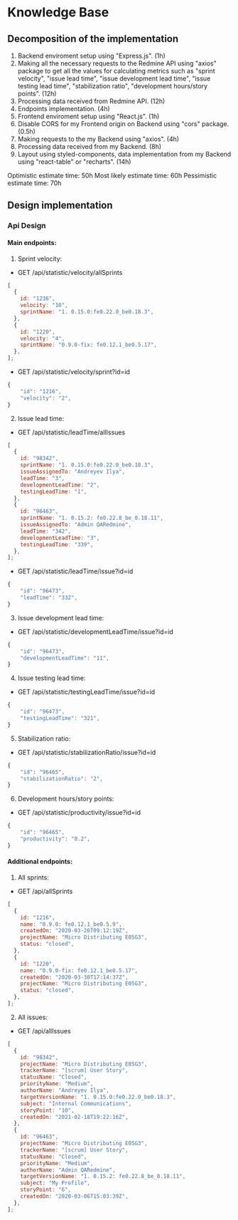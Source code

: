 # Knowledge Base

## Decomposition of the implementation

1. Backend enviroment setup using "Express.js". (1h)
2. Making all the necessary requests to the Redmine API using "axios" package to get all the values for calculating metrics such as "sprint velocity", "issue lead time", "issue development lead time", "issue testing lead time", "stabilization ratio", "development hours/story points". (12h)
3. Processing data received from Redmine API. (12h)
4. Endpoints implementation. (4h)
5. Frontend enviroment setup using "React.js". (1h)
6. Disable CORS for my Frontend origin on Backend using "cors" package. (0.5h)
7. Making requests to the my Backend using "axios". (4h)
8. Processing data received from my Backend. (8h)
9. Layout using styled-components, data implementation from my Backend using "react-table" or "recharts". (14h)

Optimistic estimate time: 50h
Most likely estimate time: 60h
Pessimistic estimate time: 70h

## Design implementation

### Api Design

#### Main endpoints:

1. Sprint velocity:

- GET /api/statistic/velocity/allSprints

```javascript
[
  {
    id: "1236",
    velocity: "10",
    sprintName: "1. 0.15.0:fe0.22.0_be0.18.3",
  },
  {
    id: "1220",
    velocity: "4",
    sprintName: "0.9.0-fix: fe0.12.1_be0.5.17",
  },
];
```

- GET /api/statistic/velocity/sprint?id=id

```javascript
{
    "id": "1216",
    "velocity": "2",
}
```

2. Issue lead time:

- GET /api/statistic/leadTime/allIssues

```javascript
[
  {
    id: "98342",
    sprintName: "1. 0.15.0:fe0.22.0_be0.18.3",
    issueAssignedTo: "Andreyev Ilya",
    leadTime: "3",
    developmentLeadTime: "2",
    testingLeadTime: "1",
  },
  {
    id: "96463",
    sprintName: "1. 0.15.2: fe0.22.8_be_0.18.11",
    issueAssignedTo: "Admin QARedmine",
    leadTime: "342",
    developmentLeadTime: "3",
    testingLeadTime: "339",
  },
];
```

- GET /api/statistic/leadTime/issue?id=id

```javascript
{
    "id": "96473",
    "leadTime": "332",
}
```

3. Issue development lead time:

- GET /api/statistic/developmentLeadTime/issue?id=id

```javascript
{
    "id": "96473",
    "developmentLeadTime": "11",
}
```

4. Issue testing lead time:

- GET /api/statistic/testingLeadTime/issue?id=id

```javascript
{
    "id": "96473",
    "testingLeadTime": "321",
}
```

5. Stabilization ratio:

- GET /api/statistic/stabilizationRatio/issue?id=id

```javascript
{
    "id": "96465",
    "stabilizationRatio": "2",
}
```

6. Development hours/story points:

- GET /api/statistic/productivity/issue?id=id

```javascript
{
    "id": "96465",
    "productivity": "0.2",
}
```

#### Additional endpoints:

1. All sprints:

- GET /api/allSprints

```javascript
[
  {
    id: "1216",
    name: "0.9.0: fe0.12.1_be0.5.9",
    createdOn: "2020-03-26T09:12:19Z",
    projectName: "Micro Distributing E05G3",
    status: "closed",
  },
  {
    id: "1220",
    name: "0.9.0-fix: fe0.12.1_be0.5.17",
    createdOn: "2020-03-30T17:14:37Z",
    projectName: "Micro Distributing E05G3",
    status: "closed",
  },
];
```

2. All issues:

- GET /api/allIssues

```javascript
[
  {
    id: "98342",
    projectName: "Micro Distributing E05G3",
    trackerName: "[scrum] User Story",
    statusName: "Closed",
    priorityName: "Medium",
    authorName: "Andreyev Ilya",
    targetVersionName: "1. 0.15.0:fe0.22.0_be0.18.3",
    subject: "Internal Communications",
    storyPoint: "10",
    createdOn: "2021-02-18T19:22:16Z",
  },
  {
    id: "96463",
    projectName: "Micro Distributing E05G3",
    trackerName: "[scrum] User Story",
    statusName: "Closed",
    priorityName: "Medium",
    authorName: "Admin QARedmine",
    targetVersionName: "1. 0.15.2: fe0.22.8_be_0.18.11",
    subject: "My Profile",
    storyPoint: "6",
    createdOn: "2020-03-06T15:03:39Z",
  },
];
```
